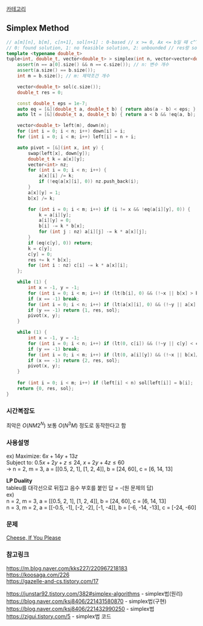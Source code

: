 [카테고리](/README.md)
## Simplex Method
```cpp
// a[m][n], b[m], c[n+1], sol[n+1] : 0-based // x >= 0, Ax <= b일 때 c^Tx의 최대값
// 0: found solution, 1: no feasible solution, 2: unbounded // res랑 sol은 0일 때만 사용
template <typename double_t>
tuple<int, double_t, vector<double_t> > simplex(int n, vector<vector<double_t> > a, vector<double_t> b, vector<double_t> c) {
    assert(n == a[0].size() && n == c.size()); // n: 변수 개수
    assert(a.size() == b.size());
    int m = b.size(); // m: 제약조건 개수

    vector<double_t> sol(c.size());
    double_t res = 0;

    const double_t eps = 1e-7;
    auto eq = [&](double_t a, double_t b) { return abs(a - b) < eps; };
    auto lt = [&](double_t a, double_t b) { return a < b && !eq(a, b); };

    vector<double_t> left(m), down(n);
    for (int i = 0; i < n; i++) down[i] = i;
    for (int i = 0; i < m; i++) left[i] = n + i;

    auto pivot = [&](int x, int y) {
        swap(left[x], down[y]);
        double_t k = a[x][y];
        vector<int> nz;
        for (int i = 0; i < n; i++) {
            a[x][i] /= k;
            if (!eq(a[x][i], 0)) nz.push_back(i);
        }
        a[x][y] = 1;
        b[x] /= k;

        for (int i = 0; i < m; i++) if (i != x && !eq(a[i][y], 0)) {
            k = a[i][y];
            a[i][y] = 0;
            b[i] -= k * b[x];
            for (int j : nz) a[i][j] -= k * a[x][j];
        }
        if (eq(c[y], 0)) return;
        k = c[y];
        c[y] = 0;
        res += k * b[x];
        for (int i : nz) c[i] -= k * a[x][i];
    };

    while (1) {
        int x = -1, y = -1;
        for (int i = 0; i < m; i++) if (lt(b[i], 0) && (!~x || b[x] > b[i])) x = i;
        if (x == -1) break;
        for (int i = 0; i < n; i++) if (lt(a[x][i], 0) && (!~y || a[x][y] > a[x][i])) y = i;
        if (y == -1) return {1, res, sol};
        pivot(x, y);
    }

    while (1) {
        int x = -1, y = -1;
        for (int i = 0; i < n; i++) if (lt(0, c[i]) && (!~y || c[y] < c[i])) y = i;
        if (y == -1) break;
        for (int i = 0; i < m; i++) if (lt(0, a[i][y]) && (!~x || b[x]/a[x][y] > b[i]/a[i][y])) x = i;
        if (x == -1) return {2, res, sol};
        pivot(x, y);
    }
    
    for (int i = 0; i < m; i++) if (left[i] < n) sol[left[i]] = b[i];
    return {0, res, sol};
}
```
### 시간복잡도
최악은 $O(NM 2^N)$ 보통 $O(N^3 M)$ 정도로 동작한다고 함   

### 사용설명
ex) 
Maximize: $6x + 14y + 13z$   
Subject to: $0.5x + 2y + z \le 24$, $x + 2y + 4z \le 60$   
-> n = 2, m = 3, a = \[\[0.5, 2, 1\], \[1, 2, 4\]\], b = \[24, 60\], c = \[6, 14, 13\]

__LP Duality__   
tableu를 대각선으로 뒤집고 음수 부호를 붙인 답 = -(원 문제의 답)   
ex)   
n = 2, m = 3, a = [[0.5, 2, 1], [1, 2, 4]], b = [24, 60], c = [6, 14, 13]   
n = 3, m = 2, a = [[-0.5, -1], [-2, -2], [-1, -4]], b = [-6, -14, -13], c = [-24, -60]   

### 문제
[Cheese, If You Please](https://www.acmicpc.net/problem/17854)   

### 참고링크
https://m.blog.naver.com/kks227/220967218183   
https://koosaga.com/226   
https://gazelle-and-cs.tistory.com/17

https://junstar92.tistory.com/382#simplex-algorithms - simplex법(원리)   
https://blog.naver.com/ksj8406/221431580870 - simplex법(구현)   
https://blog.naver.com/ksj8406/221432990250 - simplex법   
https://zigui.tistory.com/5 - simplex법 코드   

<!-- TODO
아직 안 읽어봤음 

한글자료(서울대)
https://ocw.snu.ac.kr/node/15734
https://ocw.snu.ac.kr/node/14955

영어자료
https://www.geeksforgeeks.org/linear-programming/
https://codeforces.com/blog/entry/105049
https://codeforces.com/blog/entry/105789

-->
